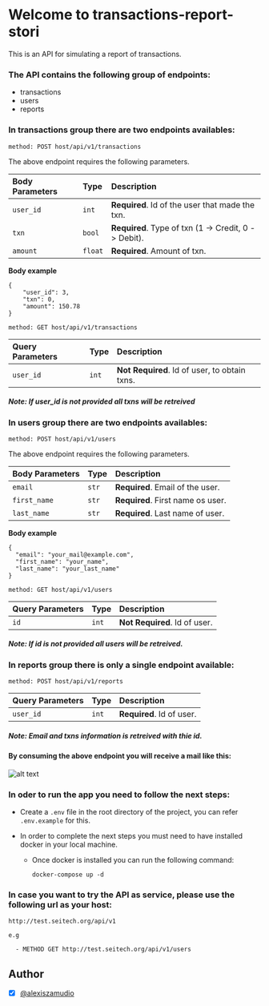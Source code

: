 # Welcome to transactions-report-stori

This is an API for simulating a report of transactions.

### The API contains the following group of endpoints:
  - transactions
  - users
  - reports

### In transactions group there are two endpoints availables:
  ```method: POST host/api/v1/transactions```

   The above endpoint requires the following parameters.

  | Body  Parameters| Type        | Description                                         |
  | :-------------  | :---------- | :-------------------------------------------------- |
  | `user_id`       | `int`       | **Required**. Id of the user that made the txn.     |
  | `txn`           | `bool`      | **Required**. Type of txn (1 -> Credit, 0 -> Debit).|
  | `amount`        | `float`     | **Required**. Amount of txn.                        |

  **Body example**
  
    {
        "user_id": 3,
        "txn": 0,
        "amount": 150.78
    }

  ```method: GET host/api/v1/transactions```    

| Query Parameters| Type        | Description                                         |
| :-------------  | :---------- | :-------------------------------------------------- |
| `user_id`       | `int`       | **Not Required**. Id of user, to obtain txns.       |

##### **Note:** If user_id is not provided all txns will be retreived

### In users group there are two endpoints availables:

```method: POST host/api/v1/users```

   The above endpoint requires the following parameters.

  | Body  Parameters| Type        | Description                          |
  | :-------------  | :---------- | :----------------------------------- |
  | `email`         | `str`       | **Required**. Email of the user.     |
  | `first_name`    | `str`       | **Required**. First name os user.    |
  | `last_name`     | `str`       | **Required**. Last name of user.     |

**Body example**
 
    {
      "email": "your_mail@example.com",
      "first_name": "your_name",
      "last_name": "your_last_name"
    }

```method: GET host/api/v1/users```    

| Query Parameters| Type        | Description                     |
| :-------------  | :---------- | :------------------------------ |
| `id`            | `int`       | **Not Required**. Id of user.   |

##### **Note:** If id is not provided all users will be retreived.

### In reports group there is only a single endpoint available:
```method: POST host/api/v1/reports```

| Query Parameters| Type        | Description                     |
| :-------------  | :---------- | :------------------------------ |
| `user_id`       | `int`       | **Required**. Id of user.       |

##### **Note:**  Email and txns information is retreived with thie id.

#### By consuming the above endpoint you will receive a mail like this:
![alt text](https://transactions-report-stori-api-assets.sfo3.digitaloceanspaces.com/img/email.png)


### In oder to run the app you need to follow the next steps:
  - Create a `.env` file in the root directory of the project, you can refer `.env.example` for this.
  - In order to complete the next steps you must need to have installed docker in your local machine.


    * Once docker is installed you can run the following command:
      ```
      docker-compose up -d
      ```



### In case you want to try the API as service, please use the following url as your host:
    http://test.seitech.org/api/v1
    
    e.g
    
      - METHOD GET http://test.seitech.org/api/v1/users

## Author
- [X] [@alexiszamudio](https://github.com/AlexisZamudioOrtega08)
